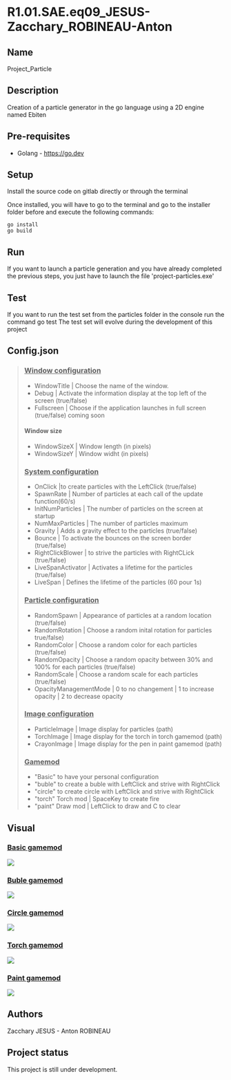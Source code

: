 # R1.01.SAE.eq09_JESUS-Zacchary_ROBINEAU-Anton

## Name
Project_Particle

## Description
Creation of a particle generator in the go language using a 2D engine named Ebiten

## Pre-requisites
- Golang - https://go.dev

## Setup
Install the source code on gitlab directly or through the terminal<br>

Once installed, you will have to go to the terminal and go to the installer folder before and execute the following commands:
```
go install
go build
```

## Run

 If you want to launch a particle generation and you have already completed the previous steps, you just have to launch the file 'project-particles.exe'

## Test 

 If you want to run the test set from the particles folder in the console run the command go test
 The test set will evolve during the development of this project 

## Config.json
> ### <ins>Window configuration</ins>
> - WindowTitle | Choose the name of the window.
> - Debug | Activate the information display at the top left of the screen (true/false)
> - Fullscreen | Choose if the application launches in full screen (true/false) coming soon
> #### Window size
> - WindowSizeX | Window length (in pixels)
> - WindowSizeY | Window widht (in pixels)
> ### <ins>System configuration</ins>
> - OnClick |to create particles with the LeftClick (true/false)
> - SpawnRate | Number of particles at each call of the update function(60/s)
> - InitNumParticles | The number of particles on the screen at startup
> - NumMaxParticles | The number of particles maximum
> - Gravity | Adds a gravity effect to the particles (true/false)
> - Bounce | To activate the bounces on the screen border (true/false)
> - RightClickBlower | to strive the particles with RightCLick (true/false)
> - LiveSpanActivator | Activates a lifetime for the particles (true/false)
> - LiveSpan | Defines the lifetime of the particles (60 pour 1s)
> ### <ins>Particle configuration</ins>
> - RandomSpawn | Appearance of particles at a random location (true/false)
> - RandomRotation | Choose a random inital rotation for particles true/false)
> - RandomColor | Choose a random color for each particles (true/false)
> - RandomOpacity | Choose a random opacity between 30% and 100% for each particles (true/false)
> - RandomScale | Choose a random scale for each particles (true/false)
> - OpacityManagementMode | 0 to no changement | 1 to increase opacity | 2 to decrease opacity 
> ### <ins>Image configuration</ins>
> - ParticleImage | Image display for particles (path)
> - TorchImage | Image display for the torch in torch gamemod  (path)
> - CrayonImage | Image display for the pen in paint gamemod  (path)
> ### <ins>Gamemod</ins>
> - "Basic" to have your personal configuration
> - "buble" to create a buble with LeftClick and strive with RightClick
> - "circle" to create circle with LeftClick and strive with RightClick
> - "torch" Torch mod | SpaceKey to create fire 
> - "paint" Draw mod | LeftClick to draw and C to clear 

## Visual

### <ins>Basic gamemod</ins>

![](/Projet_Particule/assets/screen5.png)

### <ins>Buble gamemod</ins>

![](/Projet_Particule/assets/screen1.png)

### <ins>Circle gamemod</ins>
![](/Projet_Particule/assets/screen2.png)

### <ins>Torch gamemod</ins>
![](/Projet_Particule/assets/screen3.png)

### <ins>Paint gamemod</ins>
![](/Projet_Particule/assets/screen4.png)


## Authors
Zacchary JESUS - Anton ROBINEAU

## Project status
This project is still under development.
